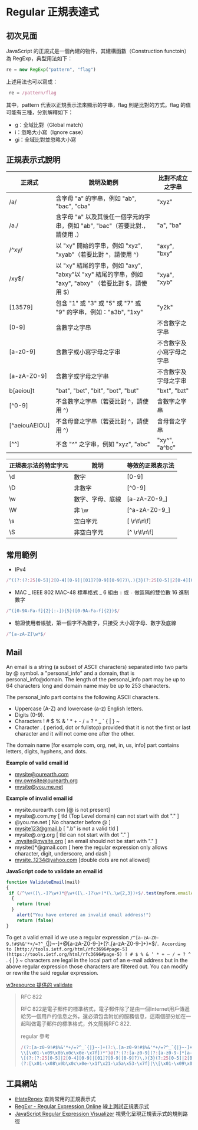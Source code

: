 # Regular 正規表達式

> 

## 初次見面

JavaScript 的正規式是一個內建的物件，其建構函數（Construction functoin）為 RegExp，典型用法如下：

```js
re = new RegExp("pattern", "flag") 
```

 上述用法也可以寫成：

```js
 re = /pattern/flag 
```

其中，pattern 代表以正規表示法來顯示的字串，flag 則是比對的方式。flag 的值可能有三種，分別解釋如下：

- g：全域比對（Global match）
- i：忽略大小寫（Ignore case）
- gi：全域比對並忽略大小寫



## 正規表示式說明

| 正規式        | 說明及範例                                                   | 比對不成立之字串         |
| ------------- | ------------------------------------------------------------ | ------------------------ |
| /a/           | 含字母 "a" 的字串，例如 "ab", "bac", "cba"                   | "xyz"                    |
| /a./          | 含字母 "a" 以及其後任一個字元的字串，例如 "ab", "bac"（若要比對.，請使用 \.） | "a", "ba"                |
| /^xy/         | 以 "xy" 開始的字串，例如 "xyz", "xyab"（若要比對 ^，請使用 \^） | "axy", "bxy"             |
| /xy$/         | 以 "xy" 結尾的字串，例如 "axy", "abxy"以 "xy" 結尾的字串，例如 "axy", "abxy" （若要比對 $，請使用 \$） | "xya", "xyb"             |
| [13579]       | 包含 "1" 或 "3" 或 "5" 或 "7" 或 "9" 的字串，例如："a3b", "1xy" | "y2k"                    |
| [0-9]         | 含數字之字串                                                 | 不含數字之字串           |
| [a-z0-9]      | 含數字或小寫字母之字串                                       | 不含數字及小寫字母之字串 |
| [a-zA-Z0-9]   | 含數字或字母之字串                                           | 不含數字及字母之字串     |
| b[aeiou]t     | "bat", "bet", "bit", "bot", "but"                            | "bxt", "bzt"             |
| [^0-9]        | 不含數字之字串（若要比對 ^，請使用 \^）                      | 含數字之字串             |
| [^aeiouAEIOU] | 不含母音之字串（若要比對 ^，請使用 \^）                      | 含母音之字串             |
| [^\^]         | 不含 "^" 之字串，例如 "xyz", "abc"                           | "xy^", "a^bc"            |



| 正規表示法的特定字元 | 說明             | 等效的正規表示法 |
| -------------------- | ---------------- | ---------------- |
| \d                   | 數字             | [0-9]            |
| \D                   | 非數字           | [^0-9]           |
| \w                   | 數字、字母、底線 | [a-zA-Z0-9_]     |
| \W                   | 非 \w            | [^a-zA-Z0-9_]    |
| \s                   | 空白字元         | [ \r\t\n\f]      |
| \S                   | 非空白字元       | [^ \r\t\n\f]     |



## 常用範例

- IPv4

```js
/^((?:(?:25[0-5]|2[0-4][0-9]|[01]?[0-9][0-9]?)\.){3}(?:25[0-5]|2[0-4][0-9]|[01]?[0-9][0-9]?))*$/
```

- MAC _ IEEE 802 MAC-48 標準格式 _ 6 組由 `:` 或 `-` 做區隔的雙位數 16 進制數字

```js
/^([0-9A-Fa-f]{2}[:-]){5}([0-9A-Fa-f]{2})$/
```

- 驗證使用者帳號，第一個字不為數字，只接受 大小寫字母、數字及底線

```js
/^[a-zA-Z]\w*$/
```



## Mail

An email is a string (a subset of ASCII characters) separated into two parts by @ symbol. a "personal_info" and a domain, that is personal_info@domain. The length of the personal_info part may be up to 64 characters long and domain name may be up to 253 characters.

The personal_info part contains the following ASCII characters.

- Uppercase (A-Z) and lowercase (a-z) English letters.
- Digits (0-9).
- Characters ! # $ % & ' * + - / = ? ^ _ ` { | } ~
- Character . ( period, dot or fullstop) provided that it is not the first or last character and it will not come one after the other.

The domain name [for example com, org, net, in, us, info] part contains letters, digits, hyphens, and dots.

**Example of valid email id**

- mysite@ourearth.com
- my.ownsite@ourearth.org
- mysite@you.me.net

**Example of invalid email id**

- mysite.ourearth.com [@ is not present]
- mysite@.com.my [ tld (Top Level domain) can not start with dot "." ]
- @you.me.net [ No character before @ ]
- mysite123@gmail.b [ ".b" is not a valid tld ]
- mysite@.org.org [ tld can not start with dot "." ]
- .mysite@mysite.org [ an email should not be start with "." ]
- mysite()*@gmail.com [ here the regular expression only allows character, digit, underscore, and dash ]
- mysite..1234@yahoo.com [double dots are not allowed]

**JavaScript code to validate an email id**

```javascript
function ValidateEmail(mail) 
{
 if (/^\w+([\.-]?\w+)*@\w+([\.-]?\w+)*(\.\w{2,3})+$/.test(myForm.emailAddr.value))
  {
    return (true)
  }
    alert("You have entered an invalid email address!")
    return (false)
}
```

To get a valid email id we use a regular expression `/^[a-zA-Z0-9.!#$%&'*+/=?^_`{|}~-]+@[a-zA-Z0-9-]+(?:\.[a-zA-Z0-9-]+)*$/`. According to [http://tools.ietf.org/html/rfc3696#page-5](https://tools.ietf.org/html/rfc3696#page-5) ! # $ % & ‘ * + – / = ? ^ ` . { | } ~ characters are legal in the local part of an e-mail address but in the above regular expression those characters are filtered out. You can modify or rewrite the said regular expression.

[w3resource 提供的 validate](https://www.w3resource.com/javascript/form/email-validation.php)

> RFC 822 
>
> RFC 822是電子郵件的標準格式，電子郵件除了是由一個Internet用戶傳遞給另一個用戶的信息之外，還必須包含附加的服務信息，這兩個部分加在一起叫做電子郵件的標準格式，外文簡稱RFC 822.
>
> regular 參考
>
> ```js
> /(?:[a-z0-9!#$%&'*+/=?^_`{|}~-]+(?:\.[a-z0-9!#$%&'*+/=?^_`{|}~-]+)*|"(?:[\x01-\x08\x0b\x0c\x0e-\x1f\x21\x23-\x5b\x5d-\x7f]|
> \\[\x01-\x09\x0b\x0c\x0e-\x7f])*")@(?:(?:[a-z0-9](?:[a-z0-9-]*[a-z0-9])?\.)+[a-z0-9](?:[a-z0-9-]*[a-z0-9])?|
> \[(?:(?:25[0-5]|2[0-4][0-9]|[01]?[0-9][0-9]?)\.){3}(?:25[0-5]|2[0-4][0-9]|[01]?[0-9][0-9]?|[a-z0-9-]*[a-z0-9]:
> (?:[\x01-\x08\x0b\x0c\x0e-\x1f\x21-\x5a\x53-\x7f]|\\[\x01-\x09\x0b\x0c\x0e-\x7f])+)\])/
> ```



## 工具網站

- [iHateRegex](https://ihateregex.io) 查詢常用的正規表示式
- [RegExr - Regular Expression Online](http://regexr.com) 線上測試正規表示式
- [JavaScript Regular Expression Visualizer](https://jex.im/regulex/) 視覺化呈現正規表示式的規則路徑